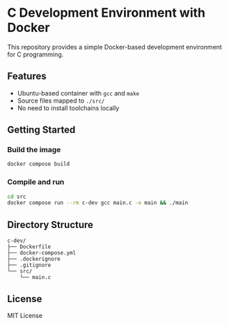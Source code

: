 # C Development Environment with Docker

This repository provides a simple Docker-based development environment for C programming.

## Features

- Ubuntu-based container with `gcc` and `make`
- Source files mapped to `./src/`
- No need to install toolchains locally

## Getting Started

### Build the image

```bash
docker compose build
```

### Compile and run

```bash
cd src
docker compose run --rm c-dev gcc main.c -o main && ./main
```

## Directory Structure

```
c-dev/  
├── Dockerfile  
├── docker-compose.yml  
├── .dockerignore  
├── .gitignore  
└── src/  
    └── main.c
```

## License

MIT License
